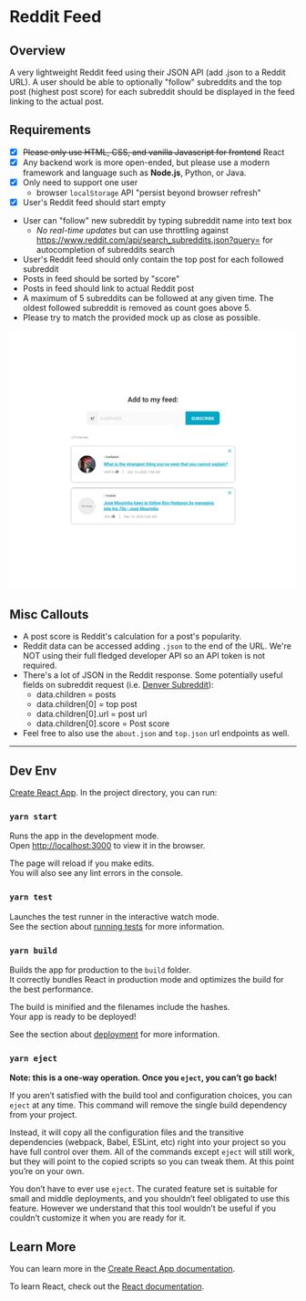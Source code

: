 # Reddit Feed

## Overview
A very lightweight Reddit feed using their JSON API (add .json to a Reddit URL). A user should be able to optionally "follow" subreddits and the top post (highest post score) for each subreddit should be displayed in the feed linking to the actual post.

## Requirements
- [x] ~~Please only use HTML, CSS, and vanilla Javascript for frontend~~ React
- [x] Any backend work is more open-ended, but please use a modern framework and language such as **Node.js**, Python, or Java.
- [x] Only need to support one user
  - browser `localStorage` API "persist beyond browser refresh"
- [x] User's Reddit feed should start empty
- User can "follow" new subreddit by typing subreddit name into text box
  - *No real-time updates* but can use throttling against https://www.reddit.com/api/search_subreddits.json?query=<searchText> for autocompletion of subreddits search
- User's Reddit feed should only contain the top post for each followed subreddit
- Posts in feed should be sorted by "score"
- Posts in feed should link to actual Reddit post
- A maximum of 5 subreddits can be followed at any given time. The oldest followed subreddit is removed as count goes above 5.
- Please try to match the provided mock up as close as possible.

![ui mock up](https://github.com/NMVW/reddit-feed-demo/blob/master/ui_mock.png)

## Misc Callouts
- A post score is Reddit's calculation for a post's popularity.
- Reddit data can be accessed adding `.json` to the end of the URL. We're NOT using their full fledged developer API so an API token is not required.
- There's a lot of JSON in the Reddit response. Some potentially useful fields on subreddit request (i.e. [Denver Subreddit](https://www.reddit.com/r/denver.json)):
	- data.children = posts
	- data.children[0] = top post
	- data.children[0].url = post url
	- data.children[0].score = Post score
- Feel free to also use the `about.json` and `top.json` url endpoints as well.


------

## Dev Env

[Create React App](https://github.com/facebook/create-react-app). In the project directory, you can run:

### `yarn start`

Runs the app in the development mode.\
Open [http://localhost:3000](http://localhost:3000) to view it in the browser.

The page will reload if you make edits.\
You will also see any lint errors in the console.

### `yarn test`

Launches the test runner in the interactive watch mode.\
See the section about [running tests](https://facebook.github.io/create-react-app/docs/running-tests) for more information.

### `yarn build`

Builds the app for production to the `build` folder.\
It correctly bundles React in production mode and optimizes the build for the best performance.

The build is minified and the filenames include the hashes.\
Your app is ready to be deployed!

See the section about [deployment](https://facebook.github.io/create-react-app/docs/deployment) for more information.

### `yarn eject`

**Note: this is a one-way operation. Once you `eject`, you can’t go back!**

If you aren’t satisfied with the build tool and configuration choices, you can `eject` at any time. This command will remove the single build dependency from your project.

Instead, it will copy all the configuration files and the transitive dependencies (webpack, Babel, ESLint, etc) right into your project so you have full control over them. All of the commands except `eject` will still work, but they will point to the copied scripts so you can tweak them. At this point you’re on your own.

You don’t have to ever use `eject`. The curated feature set is suitable for small and middle deployments, and you shouldn’t feel obligated to use this feature. However we understand that this tool wouldn’t be useful if you couldn’t customize it when you are ready for it.

## Learn More

You can learn more in the [Create React App documentation](https://facebook.github.io/create-react-app/docs/getting-started).

To learn React, check out the [React documentation](https://reactjs.org/).
